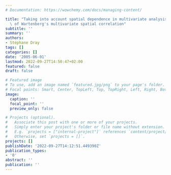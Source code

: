 ```yaml
---
# Documentation: https://wowchemy.com/docs/managing-content/

title: "Taking into account spatial dependence in multivariate analysis: a generalization\
  \ of Wartenberg's multivariate spatial correlation"
subtitle: ''
summary: ''
authors:
- Stéphane Dray
tags: []
categories: []
date: '2005-06-01'
lastmod: 2022-09-27T14:50:47+02:00
featured: false
draft: false

# Featured image
# To use, add an image named `featured.jpg/png` to your page's folder.
# Focal points: Smart, Center, TopLeft, Top, TopRight, Left, Right, BottomLeft, Bottom, BottomRight.
image:
  caption: ''
  focal_point: ''
  preview_only: false

# Projects (optional).
#   Associate this post with one or more of your projects.
#   Simply enter your project's folder or file name without extension.
#   E.g. `projects = ["internal-project"]` references `content/project/deep-learning/index.md`.
#   Otherwise, set `projects = []`.
projects: []
publishDate: '2022-09-27T14:12:51.449390Z'
publication_types:
- '0'
abstract: ''
publication: ''
---
```

